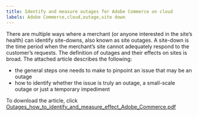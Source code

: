 ```yaml
---
title: Identify and measure outages for Adobe Commerce on cloud
labels: Adobe Commerce,cloud,outage,site down
---
```


There are multiple ways where a merchant (or anyone interested in the site’s health) can identify site-downs, also known as site outages. A site-down is the time period when the merchant’s site cannot adequately respond to the customer’s requests. The definition of outages and their effects on sites is broad. The attached article describes the following:

* the general steps one needs to make to pinpoint an issue that may be an outage
* how to identify whether the issue is truly an outage, a small-scale outage or just a temporary impediment

To download the article, click [Outages_how_to_identify_and_measure_effect_Adobe_Commerce.pdf](assets/Outages_how_to_identify_and_measure_effect_Adobe_Commerce.pdf)
